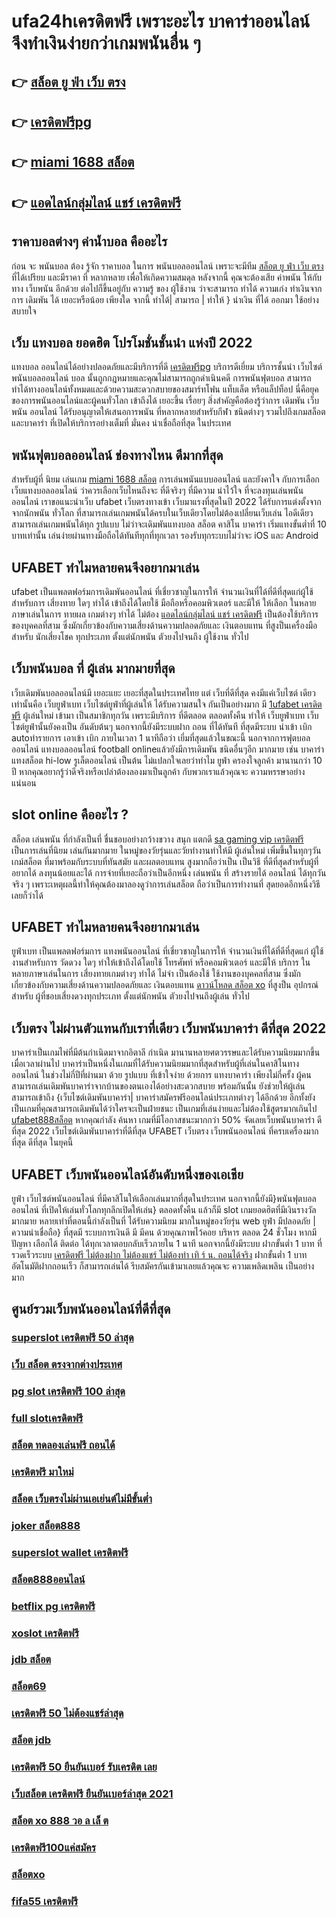 # ufa24hเครดิตฟรี  เพราะอะไร บาคาร่าออนไลน์  จึงทำเงินง่ายกว่าเกมพนันอื่น ๆ 

## 👉 [สล็อต ยู ฟ่า เว็บ ตรง](https://ufa7777.ufax.win/)
## 👉 [เครดิตฟรีpg](https://ufa7777.ufax.win/)
## 👉 [miami 1688 สล็อต](https://ufa7777.ufax.win/)
## 👉 [แอดไลน์กลุ่มไลน์ แชร์ เครดิตฟรี](https://ufabetpgufa.ufax.win/)

## ราคาบอลต่างๆ ค่าน้ำบอล คืออะไร

ก่อน จะ พนันบอล ต้อง  รู้จัก  ราคาบอล  ในการ พนันบอลออนไลน์  เพราะจะมีทีม [สล็อต ยู ฟ่า เว็บ ตรง](https://ufa7777.ufax.win/) ที่ได้เปรียบ และมีราคา ที่ หลากหลาย เพื่อให้เกิดความสมดุล   หลังจากนี้  คุณจะต้องเสีย  ค่าพนัน  ให้กับทาง  เว็บพนัน อีกด้วย ต่อไปก็ขึ้นอยู่กับ ความรู้ ของ ผู้ใช้งาน ว่าจะสามารถ ทำได้ ความเก่ง ทำเงินจากการ  เดิมพัน ได้ เยอะหรือน้อย เพียงใด  จากนี้ ทำได้| สามารถ | ทำให้ }  นำเงิน ที่ได้  ออกมา  ใช้อย่างสบายใจ

## เว็บ แทงบอล ยอดฮิต  โปรโมชั่นชั้นนำ แห่งปี 2022

แทงบอล ออนไลน์ได้อย่างปลอดภัยและมีบริการที่ดี [เครดิตฟรีpg](https://ufa7777.ufax.win/) บริการดีเยี่ยม บริการชั้นนำ เว็บไซต์ พนันบอลออนไลน์  บอล นั้นถูกกฎหมายและคุณไม่สามารถถูกดำเนินคดี  การพนันฟุตบอล สามารถทำได้ทางออนไลน์ทั้งหมดและด้วยความสะดวกสบายของสมาร์ทโฟน แท็บเล็ต หรือแล็ปท็อป นี่คือยุคของการพนันออนไลน์และผู้คนทั่วโลก เข้าถึงได้ เยอะขึ้น เรื่อยๆ สิ่งสำคัญคือต้องรู้ว่าการ เดิมพัน เว็บพนัน ออนไลน์ ได้รับอนุญาตให้เสนอการพนัน ที่หลากหลายสำหรับกีฬา ชนิดต่างๆ รวมไปถึงเกมสล็อต  และบาคาร่า  ที่เปิดให้บริการอย่างเต็มที่ มั่นคง น่าเชื่อถือที่สุด ในประเทศ 

##  พนันฟุตบอลออนไลน์ ช่องทางไหน ดีมากที่สุด

สำหรับผู้ที่ นิยม เล่นเกม [miami 1688 สล็อต](https://ufabetpgufa.ufax.win/) การเล่นพนันแบบออนไลน์ และยังคาใจ กับการเลือกเว็บแทงบอลออนไลน์ ว่าควรเลือกเว็บไหนถึงจะ ที่ดีจริงๆ ที่มีความ น่าไว้ใจ ที่จะลงทุนเล่นพนันออนไลน์ เราขอแนะนำเว็บ  ufabet เว็บตรงทางเข้า  เว็บมาแรงที่สุดในปี 2022 ได้รับการแต่งตั้งจาก จากนักพนัน ทั่วโลก ที่สามารถเล่นเกมพนันได้ครบในเว็บเดียวโดยไม่ต้องเปลี่ยนเว็บเล่น ไอดีเดียวสามารถเล่นเกมพนันได้ทุก รูปแบบ ไม่ว่าจะเดิมพันแทงบอล สล็อต คาสิโน บาคาร่า เริ่มแทงขั้นต่ำที่ 10 บาทเท่านั้น เล่นง่ายผ่านทางมือถือได้ทันทีทุกที่ทุกเวลา รองรับทุกระบบไม่ว่าจะ  iOS และ Android 


## UFABET ทำไมหลายคนจึงอยากมาเล่น
ufabet  เป็นแพลตฟอร์มการเดิมพันออนไลน์ ที่เชี่ยวชาญในการให้ จำนวนเงินที่ได้ที่ดีที่สุดแก่ผู้ใช้ สำหรับการ เสี่ยงทาย ใดๆ  ทำได้ เข้าถึงได้โดยใช้  มือถือหรือคอมพิวเตอร์ และมีให้  ให้เลือก ในหลายภาษาเล่นในการ  ทายผล เกมต่างๆ  ทำได้  ไม่ต้อง [แอดไลน์กลุ่มไลน์ แชร์ เครดิตฟรี](https://ufabetpgufa.ufax.win/) เป็นต้องใช้บริการ ของบุคคลที่สาม ซึ่งมักเกี่ยวข้องกับความเสี่ยงด้านความปลอดภัยและ  เงินตอบแทน ที่สูงป็นเครื่องมือ สำหรับ  นักเสี่ยงโชค ทุกประเภท ตั้งแต่นักพนัน ตัวยงไปจนถึง ผู้ใช้งาน ทั่วไป


## เว็บพนันบอล ที่ ผู้เล่น  มากมายที่สุด 

 เว็บเดิมพันบอลออนไลน์มี เยอะแยะ เยอะที่สุดในประเทศไทย แต่ เว็บที่ดีที่สุด คงมีแค่เว็บไซต์ เดียวเท่านั้นคือ เว็บยูฟ่าเบท เว็บไซต์ยูฟ่าที่ผู้เล่นให้ ได้รับความสนใจ กันเป็นอย่างมาก มี [1ufabet เครดิตฟรี](https://ufa7777.ufax.win/) ผู้เล่นใหม่ เข้ามา เป็นสมาชิกทุกวัน เพราะมีบริการ ที่ดีตลอด ตลอดทั้งคืน ทำให้ เว็บยูฟ่าเบท เว็บไซต์ยูฟ่านั้นยังคงเป็น อันดับต้นๆ  นอกจากนี้ยังมีระบบฝาก  ถอน ที่ได้ทันที ที่สุดมีระบบ นำเข้า   เบิก  autoทำรายการ เอาเข้า  เบิก ภายในเวลา 1 นาทีถือว่า เยี่มที่สุดแล้วในขณะนี้ นอกจากการฟุตบอลออนไลน์ แทงบอลออนไลน์ football onlineแล้วยังมีการเดิมพัน ชนิดอื่นๆอีก มากมาย   เช่น บาคาร่า    แทงสล็อต  hi-low   รูเล็ตออนไลน์   เป็นต้น ไม่แปลกใจเลยว่าทำไม ยูฟ่า ครองใจลูกค้า มานานกว่า 10 ปี หากคุณอยากรู้ว่าดีจริงหรือเปล่าต้องลองมาเป็นลูกค้า กับพวกเราแล้วคุณจะ ความหรรษาอย่างแน่นอน


##  slot online  คืออะไร ?

สล็อต   เล่นพนัน ที่กำลังเป็นที่ ชื่นชอบอย่างกว้างขวาง สนุก   แตกดี [sa gaming vip เครดิตฟรี](https://ufa7777.ufax.win/)  เป็นการเล่นที่นิยม เล่นกันมากมาย ในหมู่ของวัยรุ่นและวัยทำงานทำให้มี ผู้เล่นใหม่ เพิ่มขึ้นในทุกๆวัน  เกม์สล็อต ที่มาพร้อมกับระบบที่ทันสมัย และผลตอบแทน สูงมากถือว่าเป็น เป็นวิธี ที่ดีที่สุดสำหรับผู้ที่ อยากได้ ลงทุนน้อยและได้ การจ่ายที่เยอะถือว่าเป็นอีกหนึ่ง เล่นพนัน ที่ สร้างรายได้ ออนไลน์ ได้ทุกวันจริง ๆ เพราะเหตุผลนี้ทำให้คุณต้องมาลองดูว่าการเล่นสล็อต ถือว่าเป็นการทำงานที่ สุดยอดอีกหนึ่งวิธีเลยก็ว่าได้


## UFABET ทำไมหลายคนจึงอยากมาเล่น

 ยูฟ่าเบท  เป็นแพลตฟอร์มการ แทงพนันออนไลน์ ที่เชี่ยวชาญในการให้ จำนวนเงินที่ได้ที่ดีที่สุดแก่ ผู้ใช้งานสำหรับการ วัดดวง ใดๆ   ทำให้เข้าถึงได้โดยใช้ โทรศัพท์ หรือคอมพิวเตอร์ และมีให้ บริการ ในหลายภาษาเล่นในการ  เสี่ยงทายเกมต่างๆ  ทำได้ ไม่จำ เป็นต้องใช้ ใช้งานของบุคคลที่สาม ซึ่งมักเกี่ยวข้องกับความเสี่ยงด้านความปลอดภัยและ  เงินตอบแทน [ดาวน์โหลด สล็อต xo](https://ufabetpgufa.ufax.win/) ที่สูงป็น อุปกรณ์ สำหรับ  ผู้ที่ชอบเสี่ยงดวงทุกประเภท ตั้งแต่นักพนัน ตัวยงไปจนถึงผู้เล่น ทั่วไป

## เว็บตรง ไม่ผ่านตัวแทนกับเราที่เดียว  เว็บพนันบาคาร่า ดีที่สุด 2022 

บาคาร่าเป็นเกมไพ่ที่มีต้นกำเนิดมาจากอิตาลี กำเนิด มานานหลายศตวรรษและได้รับความนิยมมากขึ้นเมื่อเวลาผ่านไป บาคาร่าเป็นหนึ่งในเกมที่ได้รับความนิยมมากที่สุดสำหรับผู้ที่เล่นในคาสิโนทางออนไลน์ ในช่วงไม่กี่ปีที่ผ่านมา ด้วย    รูปแบบ  ที่เข้าใจง่าย ด้วยการ แทงบาคาร่า  เพียงไม่กี่ครั้ง ผู้คนสามารถเล่นเดิมพันบาคาร่าจากบ้านของตนเองได้อย่างสะดวกสบาย  พร้อมกันนั้น ยังช่วยให้ผู้เล่นสามารถเข้าถึง {เว็บไซต์เดิมพันบาคาร่า| บาคาร่าสมัครฟรีออนไลน์ประเภทต่างๆ ได้อีกด้วย อีกทั้งยังเป็นเกมที่คุณสามารถเดิมพันได้ว่าใครจะเป็นฝ่ายชนะ เป็นเกมที่เล่นง่ายและไม่ต้องใช้สูตรมากเกินไป [ufabet888สล็อต](https://ufabetpgufa.ufax.win/) หากคุณกำลัง ค้นหา  เกมที่มีโอกาสชนะมากกว่า 50%  จัดเลยเว็บพนันบาคาร่า ดีที่สุด 2022  เว็บไซต์เดิมพันบาคาร่าที่ดีที่สุด UFABET เว็บตรง เว็บพนันออนไลน์ ที่ครบเครื่องมากที่สุด ดีที่สุด ในยุคนี้


## UFABET เว็บพนันออนไลน์อันดับหนึ่งของเอเชีย

 ยูฟ่า  เว็บไซต์พนันออนไลน์ ที่มีคาสิโนให้เลือกเล่นมากที่สุดในประเทศ นอกจากนี้ยังมี}พนันฟุตบอลออนไลน์   ที่เปิดให้เล่นทั่วโลกทุกลีกเปิดให้เล่น} ตลอดทั้งคืน แล้วก็มี slot เกมยอดฮิตที่มีเงินรางวัลมากมาย หลายเท่าที่ตอนนี้กำลังเป็นที่ ได้รับความนิยม มากในหมู่ของวัยรุ่น  web  ยูฟ่า มีปลอดภัย | ความน่าเชื่อถือ} ที่สุดมี ระบบการเงินดี มี มีคน ด้วยคุณภาพไว้คอย บริหาร ตลอด 24 ชั่วโมง  หากมีปัญหา เลือกได้ ติดต่อ ได้ทุกเวลาตอบกลับเร็วภายใน 1 นาที นอกจากนี้ยังมีระบบ ฝากขั้นต่ำ 1 บาท ที่รวดเร็วระบบ [เครดิตฟรี ไม่ต้องฝาก ไม่ต้องแชร์ ไม่ต้องทำ เทิ ร์ น. ถอนได้จริง](https://ufa7777.ufax.win/) ฝากขั้นต่ำ 1 บาท อัตโนมัติฝากถอนเร็ว ก็สามารถเล่นได้ รีบสมัครกันเข้ามาเลยแล้วคุณจะ ความเพลิดเพลิน เป็นอย่างมาก



## ศูนย์รวมเว็บพนันออนไลน์ที่ดีที่สุด

### [superslot เครดิตฟรี 50 ล่าสุด](https://atom.io/themes/สมัคร%20ufabet%20pg%20เครดิตฟรี%20ทั้งหมด%20008%20สล็อต%20สล็อตเว็บตรง%20แตกหนัก%20100%)
### [เว็บ สล็อต ตรงจากต่างประเทศ](https://atom.io/themes/สมัคร%20ufabet%20pg%20สล็อตjoker%20008%20สล็อต%20สล็อตเว็บตรง%20แตกหนัก%20100%)
### [pg slot เครดิตฟรี 100 ล่าสุด](https://atom.io/themes/สมัคร%20ufabet%20pg%20ambbet%2088เครดิตฟรี%20008%20สล็อต%20สล็อตเว็บตรง%20แตกหนัก%20100%)
### [full slotเครดิตฟรี](https://atom.io/themes/สมัคร%20ufabet%20pg%20ufa888%20เครดิตฟรี%20008%20สล็อต%20สล็อตเว็บตรง%20แตกหนัก%20100%)
### [สล็อต ทดลองเล่นฟรี ถอนได้](https://atom.io/themes/สมัคร%20ufabet%20pg%20สล็อต%20xo1234%20008%20สล็อต%20สล็อตเว็บตรง%20แตกหนัก%20100%)
### [เครดิตฟรี มาใหม่](https://atom.io/themes/สมัคร%20ufabet%20pg%20wm666%20เครดิตฟรี%20008%20สล็อต%20สล็อตเว็บตรง%20แตกหนัก%20100%)
### [สล็อต เว็บตรงไม่ผ่านเอเย่นต์ไม่มีขั้นต่ำ](https://atom.io/themes/สมัคร%20ufabet%20pg%20สล็อต%20555%20008%20สล็อต%20สล็อตเว็บตรง%20แตกหนัก%20100%)
### [joker สล็อต888](https://atom.io/themes/สมัคร%20ufabet%20pg%20เครดิตฟรีavg168slot%20008%20สล็อต%20สล็อตเว็บตรง%20แตกหนัก%20100%)
### [superslot wallet เครดิตฟรี](https://atom.io/themes/สมัคร%20ufabet%20pg%20superslot%20เครดิตฟรี%2050%20ยืนยันเบอร์%20ใหม่ล่าสุด%20008%20สล็อต%20สล็อตเว็บตรง%20แตกหนัก%20100%)
### [สล็อต888ออนไลน์](https://atom.io/themes/สมัคร%20ufabet%20pg%20sagame1688%20เครดิตฟรี%20008%20สล็อต%20สล็อตเว็บตรง%20แตกหนัก%20100%)
### [betflix pg เครดิตฟรี](https://atom.io/themes/สมัคร%20ufabet%20pg%20สล็อต%2088%20008%20สล็อต%20สล็อตเว็บตรง%20แตกหนัก%20100%)
### [xoslot เครดิตฟรี](https://atom.io/themes/สมัคร%20ufabet%20pg%20สล็อต%20ส%20ปิ%20น%20ฟรี%2030%20ครั้ง%20ถอนได้%20008%20สล็อต%20สล็อตเว็บตรง%20แตกหนัก%20100%)
### [jdb สล็อต](https://atom.io/themes/สมัคร%20ufabet%20pg%20สล็อตpk%20008%20สล็อต%20สล็อตเว็บตรง%20แตกหนัก%20100%)
### [สล็อต69](https://atom.io/themes/สมัคร%20ufabet%20pg%20สล็อต%20xo%20ฝาก-ถอน%20ขั้นต่ำ%201%20บาท%20008%20สล็อต%20สล็อตเว็บตรง%20แตกหนัก%20100%)
### [เครดิตฟรี 50 ไม่ต้องแชร์ล่าสุด](https://atom.io/themes/สมัคร%20ufabet%20pg%20superslot%20888%20เครดิตฟรี%2030%20ยืนยันเบอร์%20008%20สล็อต%20สล็อตเว็บตรง%20แตกหนัก%20100%)
### [สล็อต jdb](https://atom.io/themes/สมัคร%20ufabet%20pg%20superslot%20เครดิตฟรี%2050%20รับ%20otp%20008%20สล็อต%20สล็อตเว็บตรง%20แตกหนัก%20100%)
### [เครดิตฟรี 50 ยืนยันเบอร์ รับเครดิต เลย](https://atom.io/themes/สมัคร%20ufabet%20pg%20460.bet%20เครดิตฟรี%20008%20สล็อต%20สล็อตเว็บตรง%20แตกหนัก%20100%)
### [เว็บสล็อต เครดิตฟรี ยืนยันเบอร์ล่าสุด 2021](https://atom.io/themes/สมัคร%20ufabet%20pg%20เครดิตฟรี%20กดรับเองหน้าเว็บล่าสุด%202564%20008%20สล็อต%20สล็อตเว็บตรง%20แตกหนัก%20100%)
### [สล็อต xo 888 วอ ล เล็ ต](https://atom.io/themes/สมัคร%20ufabet%20pg%20สล็อต%20เว็บใหญ่%20pg%20008%20สล็อต%20สล็อตเว็บตรง%20แตกหนัก%20100%)
### [เครดิตฟรี100แค่สมัคร](https://atom.io/themes/สมัคร%20ufabet%20pg%20สล็อต%20jili%20008%20สล็อต%20สล็อตเว็บตรง%20แตกหนัก%20100%)
### [สล็อตxo](https://atom.io/themes/สมัคร%20ufabet%20pg%20เครดิตฟรี%20ยืนยันตัวตน%20008%20สล็อต%20สล็อตเว็บตรง%20แตกหนัก%20100%)
### [fifa55 เครดิตฟรี](https://atom.io/themes/สมัคร%20ufabet%20pg%20abcสล็อต%20008%20สล็อต%20สล็อตเว็บตรง%20แตกหนัก%20100%)